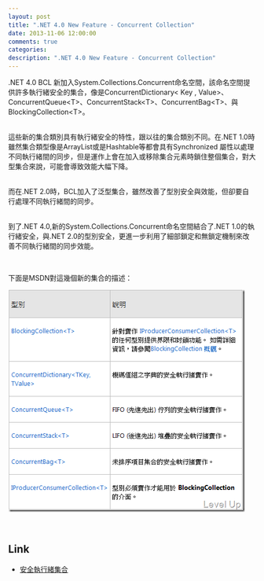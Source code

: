 ```yaml
---
layout: post
title: ".NET 4.0 New Feature - Concurrent Collection"
date: 2013-11-06 12:00:00
comments: true
categories: 
description: ".NET 4.0 New Feature - Concurrent Collection"
---
```

<p>.NET 4.0 BCL 新加入System.Collections.Concurrent命名空間，該命名空間提供許多執行緒安全的集合，像是ConcurrentDictionary&lt; Key , Value&gt;、ConcurrentQueue&lt;T&gt;、ConcurrentStack&lt;T&gt;、ConcurrentBag&lt;T&gt;、與BlockingCollection&lt;T&gt;。</p>  <p>   <br />這些新的集合類別具有執行緒安全的特性，跟以往的集合類別不同。在.NET 1.0時雖然集合類型像是ArrayList或是Hashtable等都會具有Synchronized 屬性以處理不同執行緒間的同步，但是運作上會在加入或移除集合元素時鎖住整個集合，對大型集合來說，可能會導致效能大幅下降。</p>  <p>   <br />而在.NET 2.0時，BCL加入了泛型集合，雖然改善了型別安全與效能，但卻要自行處理不同執行緒間的同步。</p>  <p>   <br />到了.NET 4.0,新的System.Collections.Concurrent命名空間結合了.NET 1.0的執行緒安全，與.NET 2.0的型別安全，更進一步利用了細部鎖定和無鎖定機制來改善不同執行緒間的同步效能。</p>  <p> </p>  <p>下面是MSDN對這幾個新的集合的描述：</p>  <p><img style="border-bottom: 0px; border-left: 0px; border-top: 0px; border-right: 0px" border="0" alt="image" src="\images\posts\3627dd59-2fad-436c-b715-b117bfdc43ef\image_thumb.png" width="482" height="453" /></a> </p>  <p> </p>  <h2>Link</h2>  <ul>   <li><a href="http://msdn.microsoft.com/zh-tw/library/dd997305.aspx" target="_blank">安全執行緒集合</li> </ul>